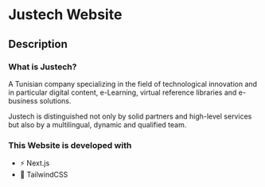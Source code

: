 # Justech Website

## Description
### What is Justech?

A Tunisian company specializing in the field of technological innovation and in particular digital content,
e-Learning, virtual reference libraries and e-business solutions.

Justech is distinguished not only by solid partners and high-level services but also by a multilingual,
dynamic and qualified team.

### This Website is developed with
- ⚡ Next.js
- 🎨 TailwindCSS



